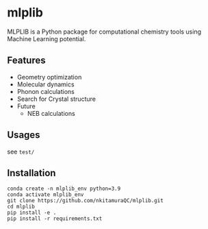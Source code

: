 # mlplib
MLPLIB is a Python package for computational chemistry tools using Machine Learning potential.

## Features
- Geometry optimization
- Molecular dynamics
- Phonon calculations
- Search for Crystal structure 
- Future
  - NEB calculations

## Usages
see ```test/```

## Installation

```shell
conda create -n mlplib_env python=3.9
conda activate mlplib_env
git clone https://github.com/nkitamuraQC/mlplib.git
cd mlplib
pip install -e .
pip install -r requirements.txt
```
